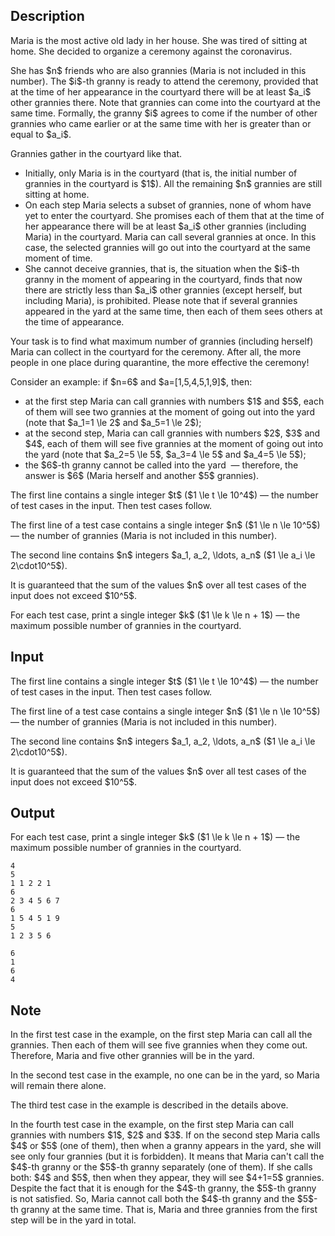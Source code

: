 ## Description

<div><p>Maria is the most active old lady in her house. She was tired of sitting at home. She decided to organize a ceremony against the coronavirus.</p><p>She has $n$ friends who are also grannies (Maria is not included in this number). The $i$-th granny is ready to attend the ceremony, provided that at the time of her appearance in the courtyard there will be at least $a_i$ other grannies there. Note that grannies can come into the courtyard at the same time. Formally, the granny $i$ agrees to come if the number of other grannies who came earlier or at the same time with her is greater than or equal to $a_i$.</p><p>Grannies gather in the courtyard like that.</p><ul> <li> Initially, only Maria is in the courtyard (that is, the initial number of grannies in the courtyard is $1$). All the remaining $n$ grannies are still sitting at home.</li><li> On each step Maria selects a subset of grannies, none of whom have yet to enter the courtyard. She promises each of them that at the time of her appearance there will be at least $a_i$ other grannies (including Maria) in the courtyard. Maria can call several grannies at once. In this case, the selected grannies will go out into the courtyard <span class="tex-font-style-bf">at the same moment of time</span>.</li><li> She cannot deceive grannies, that is, the situation when the $i$-th granny in the moment of appearing in the courtyard, finds that now there are strictly less than $a_i$ other grannies (except herself, but including Maria), is prohibited. Please note that if several grannies appeared in the yard at the same time, then each of them sees others at the time of appearance. </li></ul><p>Your task is to find what maximum number of grannies (including herself) Maria can collect in the courtyard for the ceremony. After all, the more people in one place during quarantine, the more effective the ceremony!</p><p>Consider an example: if $n=6$ and $a=[1,5,4,5,1,9]$, then:</p><ul> <li> at the first step Maria can call grannies with numbers $1$ and $5$, each of them will see two grannies at the moment of going out into the yard (note that $a_1=1 \le 2$ and $a_5=1 \le 2$); </li><li> at the second step, Maria can call grannies with numbers $2$, $3$ and $4$, each of them will see five grannies at the moment of going out into the yard (note that $a_2=5 \le 5$, $a_3=4 \le 5$ and $a_4=5 \le 5$); </li><li> the $6$-th granny cannot be called into the yard &nbsp;— therefore, the answer is $6$ (Maria herself and another $5$ grannies). </li></ul></div><div class="input-specification"><p>The first line contains a single integer $t$ ($1 \le t \le 10^4$) — the number of test cases in the input. Then test cases follow.</p><p>The first line of a test case contains a single integer $n$ ($1 \le n \le 10^5$) — the number of grannies (Maria is not included in this number).</p><p>The second line contains $n$ integers $a_1, a_2, \ldots, a_n$ ($1 \le a_i \le 2\cdot10^5$).</p><p>It is guaranteed that the sum of the values $n$ over all test cases of the input does not exceed $10^5$.</p></div><div class="output-specification"><p>For each test case, print a single integer $k$ ($1 \le k \le n + 1$) — the maximum possible number of grannies in the courtyard.</p></div>

## Input

<p>The first line contains a single integer $t$ ($1 \le t \le 10^4$) — the number of test cases in the input. Then test cases follow.</p><p>The first line of a test case contains a single integer $n$ ($1 \le n \le 10^5$) — the number of grannies (Maria is not included in this number).</p><p>The second line contains $n$ integers $a_1, a_2, \ldots, a_n$ ($1 \le a_i \le 2\cdot10^5$).</p><p>It is guaranteed that the sum of the values $n$ over all test cases of the input does not exceed $10^5$.</p>

## Output

<p>For each test case, print a single integer $k$ ($1 \le k \le n + 1$) — the maximum possible number of grannies in the courtyard.</p>





```input1
4
5
1 1 2 2 1
6
2 3 4 5 6 7
6
1 5 4 5 1 9
5
1 2 3 5 6
```




```output1
6
1
6
4
```



## Note

<p>In the first test case in the example, on the first step Maria can call all the grannies. Then each of them will see five grannies when they come out. Therefore, Maria and five other grannies will be in the yard.</p><p>In the second test case in the example, no one can be in the yard, so Maria will remain there alone.</p><p>The third test case in the example is described in the details above.</p><p>In the fourth test case in the example, on the first step Maria can call grannies with numbers $1$, $2$ and $3$. If on the second step Maria calls $4$ or $5$ (one of them), then when a granny appears in the yard, she will see only four grannies (but it is forbidden). It means that Maria can't call the $4$-th granny or the $5$-th granny separately (one of them). If she calls both: $4$ and $5$, then when they appear, they will see $4+1=5$ grannies. Despite the fact that it is enough for the $4$-th granny, the $5$-th granny is not satisfied. So, Maria cannot call both the $4$-th granny and the $5$-th granny at the same time. That is, Maria and three grannies from the first step will be in the yard in total.</p>
